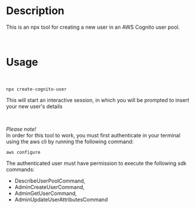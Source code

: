# Description  
This is an npx tool for creating a new user in an AWS Cognito user pool.

<br/>

# Usage
<br/>

<pre><code>npx create-cognito-user</code></pre>

This will start an interactive session, in which you will be prompted to insert your new user's details

<br/>

*Please note!*
<br/>
In order for this tool to work, you must first authenticate in your terminal using the aws cli by running the following command:

<pre><code>aws configure</code></pre>

The authenticated user must have permission to execute the following sdk commands: 
* DescribeUserPoolCommand,
* AdminCreateUserCommand,
* AdminGetUserCommand,
* AdminUpdateUserAttributesCommand
